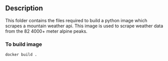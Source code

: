 ## Description
This folder contains the files required to build a python image which scrapes a mountain weather api. This image is used to scrape weather data from the 82 4000+ meter alpine peaks.

### To build image

`docker build .`